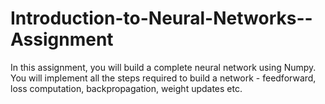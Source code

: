 # Introduction-to-Neural-Networks--Assignment
In this assignment, you will build a complete neural network using Numpy. You will implement all the steps required to build a network - feedforward, loss computation, backpropagation, weight updates etc.

